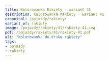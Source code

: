 ```yaml
---
title: Kolorowanka Rakiety - wariant 41
description: Kolorowanka Rakiety - wariant 41
canonical: /pojazdy/rakiety/
variant_of: rakiety
image: /pojazdy/rakiety/41/rakiety-41.svg
pdf: /pojazdy/rakiety/41/rakiety-41.pdf
alt: "Kolorowanka do druku rakiety"
tags:
- pojazdy
- rakiety
---
```

